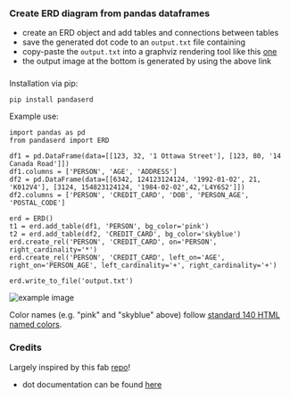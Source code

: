 ### Create ERD diagram from pandas dataframes
* create an ERD object and add tables and connections between tables
* save the generated dot code to an `output.txt` file containing 
* copy-paste the `output.txt` into a graphviz rendering tool like this [one](https://edotor.net/) 
* the output image at the bottom is generated by using the above link 

###
Installation via pip:
```
pip install pandaserd
```

Example use:
```
import pandas as pd
from pandaserd import ERD

df1 = pd.DataFrame(data=[[123, 32, '1 Ottawa Street'], [123, 80, '14 Canada Road']])
df1.columns = ['PERSON', 'AGE', 'ADDRESS']
df2 = pd.DataFrame(data=[[6342, 124123124124, '1992-01-02', 21, 'K012V4'], [3124, 154823124124, '1984-02-02',42,'L4Y6S2']])
df2.columns = ['PERSON', 'CREDIT_CARD', 'DOB', 'PERSON_AGE', 'POSTAL_CODE']

erd = ERD()
t1 = erd.add_table(df1, 'PERSON', bg_color='pink')
t2 = erd.add_table(df2, 'CREDIT_CARD', bg_color='skyblue')
erd.create_rel('PERSON', 'CREDIT_CARD', on='PERSON', right_cardinality='*')
erd.create_rel('PERSON', 'CREDIT_CARD', left_on='AGE', right_on='PERSON_AGE', left_cardinality='+', right_cardinality='+')

erd.write_to_file('output.txt')

```
![example image](example_erd.png "Title")

Color names (e.g. "pink" and "skyblue" above) follow [standard 140 HTML named colors](https://www.w3schools.com/colors/colors_names.asp). 

### Credits
Largely inspired by this fab [repo](https://github.com/ehne/ERDot)!
* dot documentation can be found [here](https://www.graphviz.org/pdf/dotguide.pdf)
